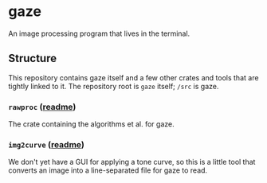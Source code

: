 # gaze
An image processing program that lives in the terminal.

## Structure
This repository contains gaze itself and a few other crates and tools that are tightly linked to it. The repository root is `gaze` itself; `/src` is gaze.

### `rawproc` ([readme](rawproc/README.md))
The crate containing the algorithms et al. for gaze.

### `img2curve` ([readme](img2curve/README.md))
We don't yet have a GUI for applying a tone curve, so this is a little tool that converts an image into a line-separated file for gaze to read.